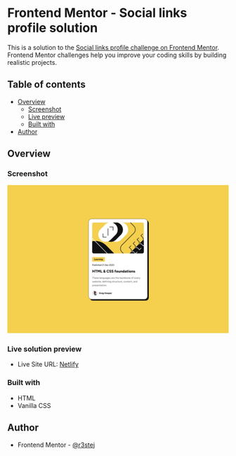 # Frontend Mentor - Social links profile solution

This is a solution to the [Social links profile challenge on Frontend Mentor](https://www.frontendmentor.io/challenges/blog-preview-card-ckPaj01IcS). Frontend Mentor challenges help you improve your coding skills by building realistic projects. 

## Table of contents

- [Overview](#overview)
  - [Screenshot](#screenshot)
  - [Live preview](#live-preview)
  - [Built with](#built-with)
- [Author](#author)

## Overview

### Screenshot

![Design preview for the Social Links Profile coding challenge](./design/desktop-design.jpg)

### Live solution preview

- Live Site URL: [Netlify](https://mellow-manatee-4a793e.netlify.app/)
### Built with

- HTML
- Vanilla CSS

## Author

- Frontend Mentor - [@r3stej](https://www.frontendmentor.io/profile/r3stej)


